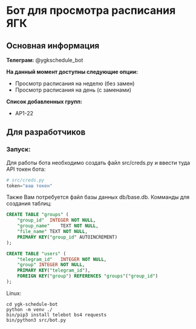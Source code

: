 # Бот для просмотра расписания ЯГК

## Основная информация

**Телеграм:** @ygkschedule\_bot

**На данный момент доступны следующие опции:**
- Просмотр расписания на неделю (без замен)
- Просмотр расписания на день (с заменами)

**Список добавленных групп:**
- АР1-22

## Для разработчиков

### Запуск:
Для работы бота необходимо создать файл src/creds.py и ввести туда API токен бота:

```python
# src/creds.py
token="ваш токен"
```

Также Вам потребуется файл базы данных db/base.db. Комманды для создания таблиц:
```sql
CREATE TABLE "groups" (
	"group_id"	INTEGER NOT NULL,
	"group_name"	TEXT NOT NULL,
	"file_name"	TEXT NOT NULL,
	PRIMARY KEY("group_id" AUTOINCREMENT)
);

CREATE TABLE "users" (
	"telegram_id"	INTEGER NOT NULL,
	"group"	INTEGER NOT NULL,
	PRIMARY KEY("telegram_id"),
	FOREIGN KEY("group") REFERENCES "groups"("group_id")
);
```

Linux:
```console
cd ygk-schedule-bot
python -m venv ./
bin/pip3 install telebot bs4 requests
bin/python3 src/bot.py
```
